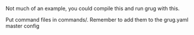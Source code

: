 Not much of an example, you could compile this and run grug with this.

Put command files in commands/. Remember to add them to the grug.yaml master config
